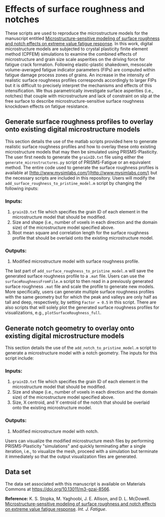 # Effects of surface roughness and notches

  These scripts are used to reproduce the microstructure models for the manuscript entitled [Microstructure-sensitive modeling of surface roughness and notch effects on extreme value fatigue response](https://github.com/prisms-center/Fatigue/tree/main/applications). In this work, digital microstructure models are subjected to crystal plasticity finite element method (CPFEM) simulations to examine the combined effects of microstructure and grain size scale asperities on the driving force for fatigue crack formation. Following elastic-plastic shakedown, mesoscale volume-averaged fatigue indicator parameters (FIPs) are computed within fatigue damage process zones of grains. An increase in the intensity of realistic surface roughness profiles corresponds accordingly to larger FIPs but it is difficult to precisely interpret the mechanisms and effects of this intensification. We thus parametrically investigate surface asperities (i.e., notches) that couple with microstructure and lack of constraint on slip at the free surface to describe microstructure-sensitive surface roughness knockdown effects on fatigue resistance.
  
## Generate surface roughness profiles to overlay onto existing digital microstructure models

  This section details the use of the matlab scripts provided here to generate realistic surface roughness profiles and how to overlay these onto existing microstructure models that may then be simulated using PRISMS-Plasticity. The user first needs to generate the ```grainID.txt``` file using either the ```generate_microstructures.py``` script of PRISMS-Fatigue or an equivalent method. The entire code used to generate the surface roughness profiles is available at [http://www.mysimlabs.com/](http://www.mysimlabs.com/) but the necessary scripts are included in this repository. Users will modify the  ```add_surface_roughness_to_pristine_model.m``` script by changing the following inputs:
  
   ### Inputs:
 1. ```grainID.txt``` file which specifies the grain ID of each element in the microstructure model that should be modified.
 1. Size and shape (i.e., number of voxels in each direction and the domain size) of the microstructure model specified above.
 1. Root mean square and correlation length for the surface roughness profile that should be overlaid onto the existing microstructure model.
 
 
 ### Outputs:
 1. Modified microstructure model with surface roughness profile.
 
 
 The last part of ```add_surface_roughness_to_pristine_model.m``` will save the generated surface roughness profile to a ```.mat``` file. Users can use the ```surfaceRoughnessFromFile.m``` script to then read in a previously generated surface roughness ```.mat``` file and scale the profile to generate new models. More specifically, users can generate multiple surface roughness profiles with the same geometry but for which the peak and valleys are only half as tall and deep, respectively, by setting ``` Factor = 0.5 ``` in this script. There are also scripts that will solely plot the generated surface roughness profiles for visualizations, e.g., ```plotSurfaceRoughness_full```.

## Generate notch geometry to overlay onto existing digital microstructure models

 This section details the use of the ```add_notch_to_pristine_model.m``` script to generate a microstructure model with a notch geometry. The inputs for this script include:
 
 ### Inputs:
 1. ```grainID.txt``` file which specifies the grain ID of each element in the microstructure model that should be modified.
 1. Size and shape (i.e., number of voxels in each direction and the domain size) of the microstructure model specified above.
 1. Size, X centroid, and Y centroid of the notch that should be overlaid onto the existing microstructure model.
 
 
 ### Outputs:
 1. Modified microstructure model with notch.
 
 
 Users can visualize the modified microstructure mesh files by performing PRISMS-Plasticity "simulations" and quickly terminating after a single iteration, i.e., to visualize the mesh, proceed with a simulation but terminate it immediately so that the output visualization files are generated.
 
 ## Data set
 
  
  The data set associated with this manuscript is available on Materials Commons at https://doi.org/10.13011/m3-gzaj-8566.
 
  <B>Reference:</B> K. S. Stopka, M. Yaghoobi, J. E. Allison, and D. L. McDowell. [Microstructure-sensitive modeling of surface roughness and notch effects on extreme value fatigue response](https://github.com/prisms-center/Fatigue/tree/main/applications). <i>Int. J. Fatigue</i>.